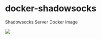# docker-shadowsocks
Shadowsocks Server Docker Image

[![](https://images.microbadger.com/badges/image/hzywind/docker-shadowsocks.svg)](https://microbadger.com/images/hzywind/docker-shadowsocks "Get your own image badge on microbadger.com")
